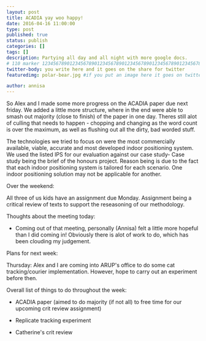 ```yaml
---
layout: post
title: ACADIA yay woo happy!
date: 2016-04-16 11:00:00
type: post
published: true
status: publish
categories: []
tags: []
description: Partying all day and all night with more google docs.
# 110 marker 1234567890123456789012345678901234567890123456789012345678901234567890123456789012345678901234567890123456789
twitter-body: you write here and it goes on the share for twitter
featuredimg: polar-bear.jpg #if you put an image here it goes on twitter too

author: annisa
---
```


So Alex and I made some more progress on the ACADIA paper due next friday.
We added a little more structure, where in the end were able to smash out majority (close to finish) of the paper in one day.
Theres still alot of culling that needs to happen - chopping and changing as the word count is over the maximum, as well as flushing out all the dirty, bad worded stuff.

The technologies we tried to focus on were the most commercially available, viable, accurate and most developed indoor positioning system. We used the listed IPS for our evaluation against our case study- Case study being the brief of the honours project.
Reason being is due to the fact that each indoor positioning system is tailored for each scenario. One indoor positioning solution may not be applicable for another. 

Over the weekend:

All three of us kids have an assignment due Monday. Assignment being a critical review of texts to support the reseasoning of our methodology. 

Thoughts about the meeting today:

- Coming out of that meeting, personally (Annisa) felt a little more hopeful than I did coming in! Obviously there is alot of work to do, which has been clouding my judgement.

Plans for next week:

Thursday: Alex and I are coming into ARUP's office to do some cat tracking/courier implementation. However, hope to carry out an experiment before then. 

Overall list of things to do throughout the week:

- ACADIA paper (aimed to do majority (if not all) to free time for our upcoming crit review assignment)

- Replicate tracking experiment

- Catherine's crit review
